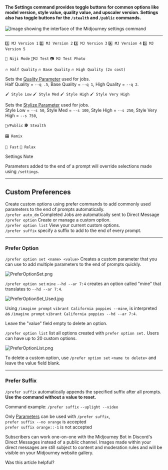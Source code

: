 #### The Settings command provides toggle buttons for common options like model version, style value, quality value, and upscaler version. Settings also has toggle buttons for the `/stealth` and `/public` commands.

![Image showing the interface of the Midjourney settings command](https://cdn.document360.io/3040c2b6-fead-4744-a3a9-d56d621c6c7e/Images/Documentation/MJ_settings.jpg)

___

`1️⃣ MJ Version 1` `2️⃣ MJ Version 2` `3️⃣ MJ Version 3` `4️⃣ MJ Version 4` `5️⃣ MJ Version 5`

`🌈 Niji Mode` `🤖MJ Test` `📷 MJ Test Photo`

`🔥 Half Quality` `🔥 Base Quality` `🔥 High Quality (2x cost)`

Sets the [Quality Parameter](https://docs.midjourney.com/quality) used for jobs.  
Half Quality = `--q .5`, Base Quality = `--q 1`, High Quality = `--q 2`.

`🖌️ Style Low` `🖌️ Style Med` `🖌️ Style High` `🖌️ Style Very High`

Sets the [Stylize Parameter](https://docs.midjourney.com/stylize) used for jobs.  
Style Low = `--s 50`, Style Med = `--s 100`, Style High = `--s 250`, Style Very High = `--s 750`,

`🧍♂️Public` `🕵️ Stealth`

`🎛️ Remix`

`🐇 Fast` `🐢 Relax`

Settings Note

Parameters added to the end of a prompt will override selections made using `/settings`.

___

## Custom Preferences

Create custom options using prefer commands to add commonly used parameters to the end of prompts automatically.  
`/prefer auto_dm` Completed Jobs are automatically sent to Direct Message  
`/prefer option` Create or manage a custom option.  
`/prefer option list` View your current custom options.  
`/prefer suffix` specify a suffix to add to the end of every prompt.

___

### Prefer Option

`/prefer option set <name> <value>` Creates a custom parameter that you can use to add multiple parameters to the end of prompts quickly.

![PreferOptionSet.png](https://cdn.document360.io/3040c2b6-fead-4744-a3a9-d56d621c6c7e/Images/Documentation/PreferOptionSet.png)

`/prefer option set` `mine` `--hd --ar 7:4` creates an option called "mine" that translates to `--hd --ar 7:4`.

![PreferOptionSet_Used.jpg](https://cdn.document360.io/3040c2b6-fead-4744-a3a9-d56d621c6c7e/Images/Documentation/PreferOptionSet_Used.jpg)

Using `/imagine prompt` `vibrant California poppies --mine`, is interpreted as `/imagine prompt` `vibrant California poppies --hd --ar 7:4`.

Leave the "value" field empty to delete an option.

`/prefer option list` list all options created with `prefer option set.` Users can have up to 20 custom options.

![PreferOptionList.png](https://cdn.document360.io/3040c2b6-fead-4744-a3a9-d56d621c6c7e/Images/Documentation/PreferOptionList.png)

To delete a custom option, use `/prefer option set` `<name to delete>` and leave the value field blank.

___

### Prefer Suffix

`/prefer suffix` automatically appends the specified suffix after all prompts. **Use the command without a value to reset.**

Command example: `/prefer suffix` `--uplight --video`

Only [Parameters](https://docs.midjourney.com/parameter-list) can be used with `/prefer suffix`,  
`prefer suffix --no orange` is accepted  
`prefer suffix orange::-1` is not accepted

Subscribers can work one-on-one with the Midjourney Bot in Discord's Direct Messages instead of a public channel. Images made within your direct messages are still subject to content and moderation rules and will be visible on your Midjourney website gallery.

Was this article helpful?
